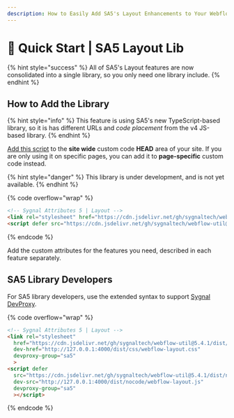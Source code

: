 ```yaml
---
description: How to Easily Add SA5's Layout Enhancements to Your Webflow Site
---
```


# 🚀 Quick Start | SA5 Layout Lib

{% hint style="success" %}
All of SA5's Layout features are now consolidated into a single library, so you only need one library include.&#x20;
{% endhint %}

## How to Add the Library <a href="#step-1---add-the-library" id="step-1---add-the-library"></a>

{% hint style="info" %}
This feature is using SA5's new TypeScript-based library, so it is has different URLs and _code placement_ from the v4 JS-based library.&#x20;
{% endhint %}

[Add this script](../overview/how-to-add-custom-code.md) to the **site wide** custom code **HEAD** area of your site. If you are only using it on specific pages, you can add it to **page-specific** custom code instead.

{% hint style="danger" %}
This library is under development, and is not yet available.
{% endhint %}

{% code overflow="wrap" %}
```html
<!-- Sygnal Attributes 5 | Layout --> 
<link rel="stylesheet" href="https://cdn.jsdelivr.net/gh/sygnaltech/webflow-util@5.4.0/dist/css/webflow-layout.css"> 
<script defer src="https://cdn.jsdelivr.net/gh/sygnaltech/webflow-util@5.4.0/dist/nocode/webflow-layout.js"></script>
```
{% endcode %}

Add the custom attributes for the features you need, described in each feature separately. &#x20;

## SA5 Library Developers

For SA5 library developers, use the extended syntax to support [Sygnal DevProxy](https://engine.sygnal.com/devproxy).&#x20;

{% code overflow="wrap" %}
```html
<!-- Sygnal Attributes 5 | Layout --> 
<link rel="stylesheet" 
  href="https://cdn.jsdelivr.net/gh/sygnaltech/webflow-util@5.4.1/dist/css/webflow-layout.css"
  dev-href="http://127.0.0.1:4000/dist/css/webflow-layout.css"
  devproxy-group="sa5"
  > 
<script defer 
  src="https://cdn.jsdelivr.net/gh/sygnaltech/webflow-util@5.4.1/dist/nocode/webflow-layout.js" 
  dev-src="http://127.0.0.1:4000/dist/nocode/webflow-layout.js"
  devproxy-group="sa5"
  ></script>
```
{% endcode %}















